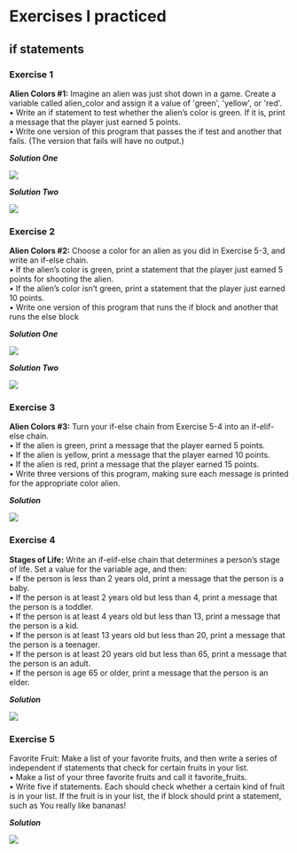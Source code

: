 # Exercises I practiced

## if statements

### Exercise 1

**Alien Colors #1:** Imagine an alien was just shot down in a game. Create a 
variable called alien_color and assign it a value of 'green', 'yellow', or 'red'.</br>
•	 Write an if statement to test whether the alien’s color is green. If it is, print 
a message that the player just earned 5 points.</br>
•	 Write one version of this program that passes the if test and another that fails. (The version that fails will have no output.)

***Solution One***

![](2022-11-15-20-38-29.png)

***Solution Two***

![](2022-11-15-20-39-17.png)

### Exercise 2

**Alien Colors #2:** Choose a color for an alien as you did in Exercise 5-3, and 
write an if-else chain.</br>
•	 If the alien’s color is green, print a statement that the player just earned 
5 points for shooting the alien.</br>
•	 If the alien’s color isn’t green, print a statement that the player just earned 10 points.</br>
•	 Write one version of this program that runs the if block and another that 
runs the else block

***Solution One***

![](2022-11-15-20-43-50.png)


***Solution Two***

![](2022-11-15-20-44-27.png)

### Exercise 3

**Alien Colors #3:** Turn your if-else chain from Exercise 5-4 into an if-elif-else chain.</br>
•	 If the alien is green, print a message that the player earned 5 points.</br>
•	 If the alien is yellow, print a message that the player earned 10 points.</br>
•	 If the alien is red, print a message that the player earned 15 points.</br>
•	 Write three versions of this program, making sure each message is printed 
for the appropriate color alien.

***Solution***

![](2022-11-15-20-53-51.png)

### Exercise 4

**Stages of Life:** Write an if-elif-else chain that determines a person’s 
stage of life. Set a value for the variable age, and then: </br>
•	 If the person is less than 2 years old, print a message that the person is 
a baby.</br>
•	 If the person is at least 2 years old but less than 4, print a message that 
the person is a toddler.</br>
•	 If the person is at least 4 years old but less than 13, print a message that 
the person is a kid.</br>
•	 If the person is at least 13 years old but less than 20, print a message that 
the person is a teenager.</br>
•	 If the person is at least 20 years old but less than 65, print a message that 
the person is an adult.</br>
•	 If the person is age 65 or older, print a message that the person is an 
elder.</br>

***Solution***

![](2022-11-15-21-01-07.png)


### Exercise 5

Favorite Fruit: Make a list of your favorite fruits, and then write a series of 
independent if statements that check for certain fruits in your list.</br>
•	 Make a list of your three favorite fruits and call it favorite_fruits.</br>
•	 Write five if statements. Each should check whether a certain kind of fruit 
is in your list. If the fruit is in your list, the if block should print a statement, 
such as You really like bananas!

***Solution***

![](2022-11-15-21-02-56.png)